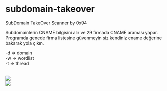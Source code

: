 # subdomain-takeover

SubDomain TakeOver Scanner by 0x94

Subdomainlerin CNAME bilgisini alır ve 29 firmada CNAME araması yapar. Programda genede firma listesine güvenmeyin 
siz kendiniz cname değerine bakarak yola çıkın.

-d => domain<br>
-w => wordlist<br>
-t => thread <br>

<br>

<img src=https://raw.githubusercontent.com/antichown/subdomain-takeover/master/take2.png>

<br>
<img src=https://raw.githubusercontent.com/antichown/subdomain-takeover/master/take.png>

